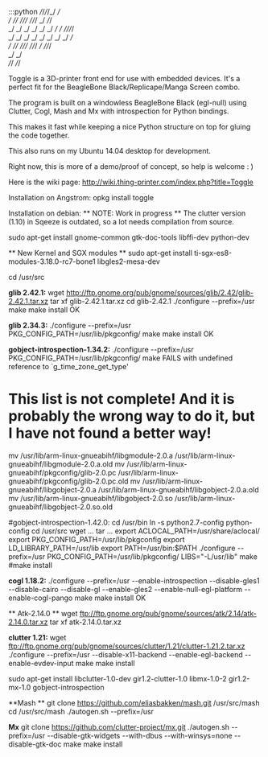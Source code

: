 :::python
    _/_/_/_/_/                              _/         
       _/      _/_/      _/_/_/    _/_/_/  _/    _/_/     
      _/    _/    _/  _/    _/  _/    _/  _/  _/_/_/_/    
     _/    _/    _/  _/    _/  _/    _/  _/  _/            
    _/      _/_/      _/_/_/    _/_/_/  _/    _/_/_/         
                         _/        _/                               
                    _/_/      _/_/                                  

Toggle is a 3D-printer front end for use with embedded devices. 
It's a perfect fit for the BeagleBone Black/Replicape/Manga Screen combo.

The program is built on a windowless BeagleBone Black (egl-null) using Clutter, 
Cogl, Mash and Mx with introspection for Python bindings. 

This makes it fast while keeping a nice Python structure on top for gluing the 
code together. 

This also runs on my Ubuntu 14.04 desktop for development. 

Right now, this is more of a demo/proof of concept, so help is welcome : )

Here is the wiki page: http://wiki.thing-printer.com/index.php?title=Toggle

Installation on Angstrom: 
opkg install toggle

Installation on debian: 
** NOTE: Work in progress **
The clutter version (1.10) in Sqeeze is outdated, so a lot needs compilation from source. 

sudo apt-get install gnome-common gtk-doc-tools libffi-dev python-dev

** New Kernel and SGX modules **
sudo apt-get install ti-sgx-es8-modules-3.18.0-rc7-bone1
libgles2-mesa-dev


cd /usr/src

**glib 2.42.1:**
wget  http://ftp.gnome.org/pub/gnome/sources/glib/2.42/glib-2.42.1.tar.xz
tar xf glib-2.42.1.tar.xz
cd glib-2.42.1
./configure --prefix=/usr
make
make install
OK

**glib 2.34.3:**
 ./configure --prefix=/usr PKG_CONFIG_PATH=/usr/lib/pkgconfig/
make
make install
OK 

**gobject-introspection-1.34.2:**
./configure --prefix=/usr PKG_CONFIG_PATH=/usr/lib/pkgconfig/
make
FAILS with undefined reference to `g_time_zone_get_type'

# This list is not complete! And it is probably the wrong way to do it, but I have not found a better way!
mv /usr/lib/arm-linux-gnueabihf/libgmodule-2.0.a /usr/lib/arm-linux-gnueabihf/libgmodule-2.0.a.old
mv /usr/lib/arm-linux-gnueabihf/pkgconfig/glib-2.0.pc /usr/lib/arm-linux-gnueabihf/pkgconfig/glib-2.0.pc.old
mv /usr/lib/arm-linux-gnueabihf/libgobject-2.0.a /usr/lib/arm-linux-gnueabihf/libgobject-2.0.a.old
mv /usr/lib/arm-linux-gnueabihf/libgobject-2.0.so /usr/lib/arm-linux-gnueabihf/libgobject-2.0.so.old


#gobject-introspection-1.42.0:
cd /usr/bin
ln -s python2.7-config python-config
cd /usr/src
wget ...
tar ...
export ACLOCAL_PATH=/usr/share/aclocal/
export PKG_CONFIG_PATH=/usr/lib/pkgconfig
export LD_LIBRARY_PATH=/usr/lib
export PATH=/usr/bin:$PATH
./configure --prefix=/usr PKG_CONFIG_PATH=/usr/lib/pkgconfig/ LIBS="-L/usr/lib"
make
#make install 


**cogl 1.18.2:**
./configure --prefix=/usr --enable-introspection --disable-gles1 --disable-cairo --disable-gl --enable-gles2 --enable-null-egl-platform --enable-cogl-pango
make 
make install 
OK

** Atk-2.14.0 **
wget ftp://ftp.gnome.org/pub/gnome/sources/atk/2.14/atk-2.14.0.tar.xz
tar xf atk-2.14.0.tar.xz


**clutter 1.21:**
wget ftp://ftp.gnome.org/pub/gnome/sources/clutter/1.21/clutter-1.21.2.tar.xz
./configure --prefix=/usr --disable-x11-backend  --enable-egl-backend --enable-evdev-input
make 
make install


sudo apt-get install libclutter-1.0-dev gir1.2-clutter-1.0 libmx-1.0-2 gir1.2-mx-1.0 gobject-introspection

**Mash **
git clone https://github.com/eliasbakken/mash.git /usr/src/mash
cd /usr/src/mash
./autogen.sh --prefix=/usr

**Mx**
git clone https://github.com/clutter-project/mx.git
./autogen.sh --prefix=/usr --disable-gtk-widgets --with-dbus --with-winsys=none --disable-gtk-doc
make
make install




